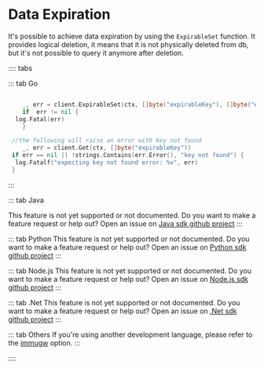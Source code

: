 # Data Expiration

It's possible to achieve data expiration by using the `ExpirableSet` function. It provides logical deletion, it means that it is not physically deleted from db, but it's not possible to query it anymore after deletion.

:::: tabs

::: tab Go

```go

    _, err = client.ExpirableSet(ctx, []byte("expirableKey"), []byte("expirableValue"), time.Now())
    if  err != nil {
  log.Fatal(err)
    }

 //the following will raise an error with key not found
    _, err = client.Get(ctx, []byte("expirableKey"))
 if err == nil || !strings.Contains(err.Error(), "key not found") {
  log.Fatalf("expecting key not found error: %v", err)
 }

```

:::

::: tab Java

This feature is not yet supported or not documented.
Do you want to make a feature request or help out? Open an issue on [Java sdk github project](https://github.com/codenotary/immudb4j/issues/new)
:::

::: tab Python
This feature is not yet supported or not documented.
Do you want to make a feature request or help out? Open an issue on [Python sdk github project](https://github.com/codenotary/immudb-py/issues/new)
:::

::: tab Node.js
This feature is not yet supported or not documented.
Do you want to make a feature request or help out? Open an issue on [Node.js sdk github project](https://github.com/codenotary/immudb-node/issues/new)
:::

::: tab .Net
This feature is not yet supported or not documented.
Do you want to make a feature request or help out? Open an issue on [.Net sdk github project](https://github.com/codenotary/immudb4dotnet/issues/new)
:::

::: tab Others
If you're using another development language, please refer to the [immugw](/master/immugw/) option.
:::

::::
